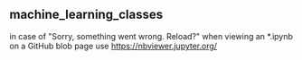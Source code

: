 ## machine_learning_classes

in case of "Sorry, something went wrong. Reload?" when viewing an *.ipynb on a GitHub blob page 
use https://nbviewer.jupyter.org/
